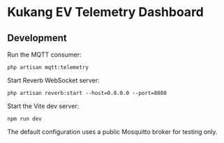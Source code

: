 # Kukang EV Telemetry Dashboard

## Development

Run the MQTT consumer:

```
php artisan mqtt:telemetry
```

Start Reverb WebSocket server:

```
php artisan reverb:start --host=0.0.0.0 --port=8080
```

Start the Vite dev server:

```
npm run dev
```

The default configuration uses a public Mosquitto broker for testing only.
